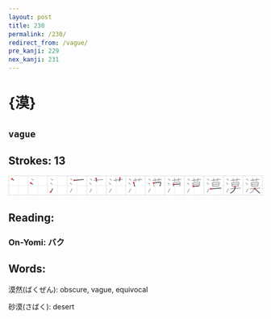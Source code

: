 ```yaml
---
layout: post
title: 230
permalink: /230/
redirect_from: /vague/
pre_kanji: 229
nex_kanji: 231
---
```


# {漠}

## `vague`

## Strokes: 13

<div class="stroke"><img src="../images/E6BCA0.png" /></div>

## Reading:

### On-Yomi: バク

## Words:

漠然(ばくぜん): obscure, vague, equivocal

砂漠(さばく): desert
